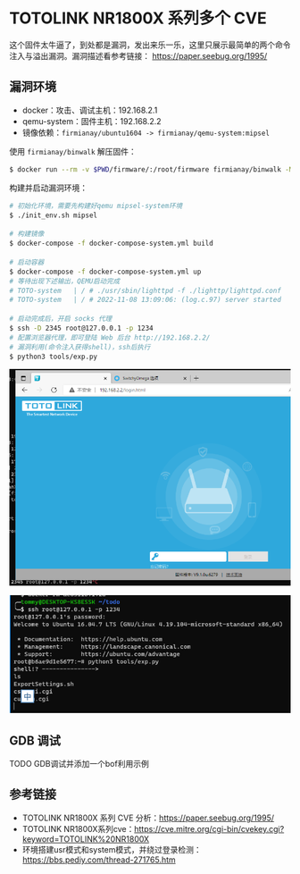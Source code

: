 # TOTOLINK NR1800X 系列多个 CVE

这个固件太牛逼了，到处都是漏洞，发出来乐一乐，这里只展示最简单的两个命令注入与溢出漏洞。漏洞描述看参考链接： https://paper.seebug.org/1995/

## 漏洞环境

- docker：攻击、调试主机：192.168.2.1
- qemu-system：固件主机：192.168.2.2
- 镜像依赖：`firmianay/ubuntu1604 -> firmianay/qemu-system:mipsel`

使用 `firmianay/binwalk` 解压固件：

```sh
$ docker run --rm -v $PWD/firmware/:/root/firmware firmianay/binwalk -Mer "/root/firmware/TOTOLINK_NR1800X_B20210910_ALL.bin"
```

构建并启动漏洞环境：

```sh
# 初始化环境，需要先构建好qemu mipsel-system环境
$ ./init_env.sh mipsel

# 构建镜像
$ docker-compose -f docker-compose-system.yml build

# 启动容器
$ docker-compose -f docker-compose-system.yml up
# 等待出现下述输出，QEMU启动完成
# TOTO-system   | / # ./usr/sbin/lighttpd -f ./lighttp/lighttpd.conf
# TOTO-system   | / # 2022-11-08 13:09:06: (log.c.97) server started

# 启动完成后，开启 socks 代理
$ ssh -D 2345 root@127.0.0.1 -p 1234
# 配置浏览器代理，即可登陆 Web 后台 http://192.168.2.2/
# 漏洞利用(命令注入获得shell)，ssh后执行
$ python3 tools/exp.py
```

![img](./toto_login.png)

![img](./toto_exp.png)

## GDB 调试

TODO GDB调试并添加一个bof利用示例

## 参考链接

- TOTOLINK NR1800X 系列 CVE 分析：https://paper.seebug.org/1995/
- TOTOLINK NR1800X系列cve：https://cve.mitre.org/cgi-bin/cvekey.cgi?keyword=TOTOLINK%20NR1800X
- 环境搭建usr模式和system模式，并绕过登录检测：https://bbs.pediy.com/thread-271765.htm
